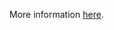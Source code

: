 More information [here](https://docs.prismacloud.io/en/enterprise-edition/policy-reference/aws-policies/aws-logging-policies/bc-aws-logging-22).
